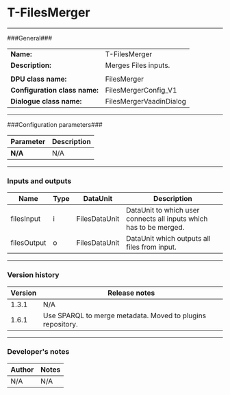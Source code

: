 # T-FilesMerger #
----------

###General###

|                              |                                                                             |
|------------------------------|-----------------------------------------------------------------------------|
|**Name:**                     |T-FilesMerger                                                               |
|**Description:**              |Merges Files inputs. |
|                              |                                                                             |
|**DPU class name:**           |FilesMerger                                                                | 
|**Configuration class name:** |FilesMergerConfig_V1                             |
|**Dialogue class name:**      |FilesMergerVaadinDialog                      |

***

###Configuration parameters###

|Parameter                                       |Description                                                              |                                                        
|------------------------------------------------|-------------------------------------------------------------------------|
|**N/A**                                         |N/A                |

***

### Inputs and outputs ###

|Name         |Type           |DataUnit     |Description             |
|-------------|---------------|-------------|------------------------|
|filesInput     |i              |FilesDataUnit  |DataUnit to which user connects all inputs which has to be merged.  |  
|filesOutput    |o              |FilesDataUnit  |DataUnit which outputs all files from input. |

***

### Version history ###

|Version          |Release notes               |
|-----------------|----------------------------|
|1.3.1            |N/A                         |    
|1.6.1            |Use SPARQL to merge metadata. Moved to plugins repository.|                            


***

### Developer's notes ###

|Author           |Notes                           |
|-----------------|--------------------------------|
|N/A              |N/A                             | 

